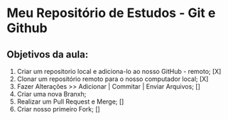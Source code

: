 # Meu Repositório de Estudos - Git e Github

## Objetivos da aula:
1. Criar um repositorio local e adiciona-lo ao nosso GitHub - remoto; [X]
2. Clonar um repositório remoto para o nosso computador local; [X]
3. Fazer Alterações >> Adicionar | Commitar | Enviar Arquivos; []
4. Criar uma nova Branxh;
5. Realizar um Pull Request e Merge; []
6. Criar nosso primeiro Fork; []
